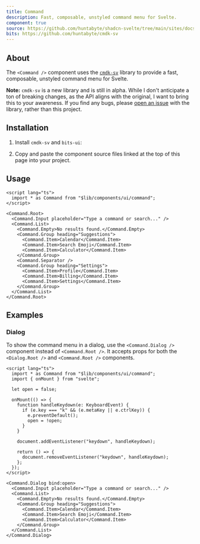 ```yaml
---
title: Command
description: Fast, composable, unstyled command menu for Svelte.
component: true
source: https://github.com/huntabyte/shadcn-svelte/tree/main/sites/docs/src/lib/registry/default/ui/command
bits: https://github.com/huntabyte/cmdk-sv
---
```


<script>
  import { ComponentPreview, ManualInstall, Callout, PMAddComp, PMInstall } from '$lib/components/docs';
</script>

<ComponentPreview name="command-demo" align="start" >

<div></div>

</ComponentPreview>

## About

The `<Command />` component uses the [`cmdk-sv`](https://cmdk-sv.com) library to provide a fast, composable, unstyled command menu for Svelte.

<Callout>

**Note:** `cmdk-sv` is a new library and is still in alpha. While I don't anticipate a ton of breaking changes, as the API aligns with the original, I want to bring this to your awareness. If you find any bugs, please [open an issue](https://github.com/huntabyte/cmdk-sv) with the library, rather than this project.

</Callout>

## Installation

<PMAddComp name="command" />

<ManualInstall>

1. Install `cmdk-sv` and `bits-ui`:

<PMInstall command="cmdk-sv bits-ui" />

2. Copy and paste the component source files linked at the top of this page into your project.

</ManualInstall>

## Usage

```svelte
<script lang="ts">
  import * as Command from "$lib/components/ui/command";
</script>

<Command.Root>
  <Command.Input placeholder="Type a command or search..." />
  <Command.List>
    <Command.Empty>No results found.</Command.Empty>
    <Command.Group heading="Suggestions">
      <Command.Item>Calendar</Command.Item>
      <Command.Item>Search Emoji</Command.Item>
      <Command.Item>Calculator</Command.Item>
    </Command.Group>
    <Command.Separator />
    <Command.Group heading="Settings">
      <Command.Item>Profile</Command.Item>
      <Command.Item>Billing</Command.Item>
      <Command.Item>Settings</Command.Item>
    </Command.Group>
  </Command.List>
</Command.Root>
```

## Examples

### Dialog

<ComponentPreview name="command-dialog">

<div></div>

</ComponentPreview>

To show the command menu in a dialog, use the `<Command.Dialog />` component instead of `<Command.Root />`. It accepts props for both the `<Dialog.Root />` and `<Command.Root />` components.

```svelte
<script lang="ts">
  import * as Command from "$lib/components/ui/command";
  import { onMount } from "svelte";

  let open = false;

  onMount(() => {
    function handleKeydown(e: KeyboardEvent) {
      if (e.key === "k" && (e.metaKey || e.ctrlKey)) {
        e.preventDefault();
        open = !open;
      }
    }

    document.addEventListener("keydown", handleKeydown);

    return () => {
      document.removeEventListener("keydown", handleKeydown);
    };
  });
</script>

<Command.Dialog bind:open>
  <Command.Input placeholder="Type a command or search..." />
  <Command.List>
    <Command.Empty>No results found.</Command.Empty>
    <Command.Group heading="Suggestions">
      <Command.Item>Calendar</Command.Item>
      <Command.Item>Search Emoji</Command.Item>
      <Command.Item>Calculator</Command.Item>
    </Command.Group>
  </Command.List>
</Command.Dialog>
```

